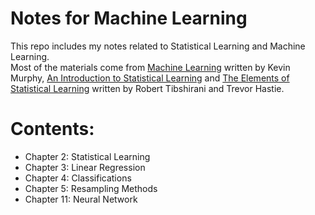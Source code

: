 # Notes for Machine Learning

This repo includes my notes related to Statistical Learning and Machine Learning.  
Most of the materials come from [Machine Learning](https://mitpress.mit.edu/books/machine-learning-0) written by Kevin Murphy, [An Introduction to Statistical Learning](http://www-bcf.usc.edu/~gareth/ISL/) and [The Elements of Statistical Learning](https://statweb.stanford.edu/~tibs/ElemStatLearn/) written by Robert Tibshirani and Trevor Hastie.  

# Contents:

* Chapter 2: Statistical Learning
* Chapter 3: Linear Regression
* Chapter 4: Classifications
* Chapter 5: Resampling Methods
* Chapter 11: Neural Network


